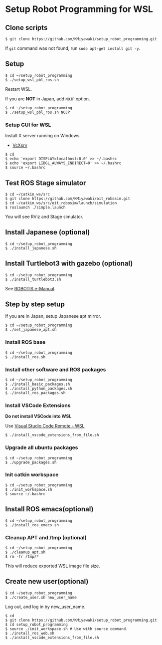 # Setup Robot Programming for WSL

## Clone scripts

```shell
$ git clone https://github.com/KMiyawaki/setup_robot_programming.git
```

If `git` command was not found, run `sudo apt-get install git -y`.

## Setup

```shell
$ cd ~/setup_robot_programming
$ ./setup_wsl_pbl_ros.sh
```

Restart WSL.

If you are **NOT** in Japan, add `NOJP` option.

```shell
$ cd ~/setup_robot_programming
$ ./setup_wsl_pbl_ros.sh NOJP
```

### Setup GUI for WSL

Install X server running on Windows.

- [VcXsrv](https://sourceforge.net/projects/vcxsrv/)

```shell
$ cd
$ echo 'export DISPLAY=localhost:0.0' >> ~/.bashrc
$ echo 'export LIBGL_ALWAYS_INDIRECT=0' >> ~/.bashrc
$ source ~/.bashrc
```

## Test ROS Stage simulator

```shell
$ cd ~/catkin_ws/src
$ git clone https://github.com/KMiyawaki/oit_robosim.git
$ cd ~/catkin_ws/src/oit_robosim/launch/simulation
$ roslaunch ./simple.launch
```

You will see RViz and Stage simulator.

## Install Japanese (optional)

```shell
$ cd ~/setup_robot_programming
$ ./install_japanese.sh
```

## Install Turtlebot3 with gazebo (optional)

```shell
$ cd ~/setup_robot_programming
$ ./install_turtlebot3.sh
```

See [ROBOTIS e-Manual](https://emanual.robotis.com/docs/en/platform/turtlebot3/simulation/).

## Step by step setup

If you are in Japan, setup Japanese apt mirror.

```shell
$ cd ~/setup_robot_programming
$ ./set_japanese_apt.sh
```

### Install ROS base

```shell
$ cd ~/setup_robot_programming
$ ./install_ros.sh
```

### Install other software and ROS packages

```shell
$ cd ~/setup_robot_programming
$ ./install_basic_packages.sh
$ ./install_python_packages.sh
$ ./install_ros_packages.sh
```

### Install VSCode Extensions

**Do not install VSCode into WSL**

Use [Visual Studio Code Remote - WSL](https://code.visualstudio.com/docs/remote/wsl)

```shell
$ ./install_vscode_extensions_from_file.sh
```

### Upgrade all ubuntu packages

```shell
$ cd ~/setup_robot_programming
$ ./upgrade_packages.sh
```

### Init catkin workspace

```shell
$ cd ~/setup_robot_programming
$ ./init_workspace.sh
$ source ~/.bashrc
```

## Install ROS emacs(optional)

```shell
$ cd ~/setup_robot_programming
$ ./install_ros_emacs.sh
```

### Cleanup APT and /tmp (optional)

```shell
$ cd ~/setup_robot_programming
$ ./cleanup_apt.sh
$ rm -fr /tmp/*
```

This will reduce exported WSL image file size.

## Create new user(optional)

```shell
$ cd ~/setup_robot_programming
$ ./create_user.sh new_user_name
```

Log out, and log in by new_user_name.

```shell
$ cd
$ git clone https://github.com/KMiyawaki/setup_robot_programming.git
$ cd setup_robot_programming
$ source ./init_workspace.sh # Use with source command.
$ ./install_ros_web.sh
$ ./install_vscode_extensions_from_file.sh
```
